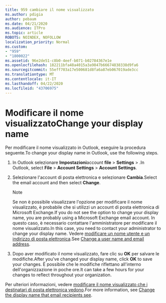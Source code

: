 ```yaml
---
title: 959 cambiare il nome visualizzato
ms.author: pdigia
author: pebaum
ms.date: 04/21/2020
ms.audience: ITPro
ms.topic: article
ROBOTS: NOINDEX, NOFOLLOW
localization_priority: Normal
ms.custom:
- "959"
- "1800022"
ms.assetid: 96e2de51-c8b0-4eef-b071-b02784367e1e
ms.openlocfilehash: 182211bfa48a4015a3a9847b66674838338d9fa6
ms.sourcegitcommit: 55eff703a17e500681d8fa6a87eb067019ade3cc
ms.translationtype: MT
ms.contentlocale: it-IT
ms.lasthandoff: 04/22/2020
ms.locfileid: "43706975"
---
```

# <a name="change-your-display-name"></a><span data-ttu-id="71e5c-102">Modificare il nome visualizzato</span><span class="sxs-lookup"><span data-stu-id="71e5c-102">Change your display name</span></span>
  
<span data-ttu-id="71e5c-103">Per modificare il nome visualizzato in Outlook, eseguire la procedura seguente.</span><span class="sxs-lookup"><span data-stu-id="71e5c-103">To change your display name in Outlook, use the following steps.</span></span>
  
1. <span data-ttu-id="71e5c-104">In Outlook selezionare **Impostazioni**account **file** \> **Settings** \> .</span><span class="sxs-lookup"><span data-stu-id="71e5c-104">In Outlook, select **File** \> **Account Settings** \> **Account Settings**.</span></span>

2. <span data-ttu-id="71e5c-105">Selezionare l'account di posta elettronica e selezionare **Cambia**.</span><span class="sxs-lookup"><span data-stu-id="71e5c-105">Select the email account and then select **Change**.</span></span>

    > [!NOTE]
    > <span data-ttu-id="71e5c-106">Se non è possibile visualizzare l'opzione per modificare il nome visualizzato, è probabile che si utilizzi un account di posta elettronica di Microsoft Exchange.</span><span class="sxs-lookup"><span data-stu-id="71e5c-106">If you do not see the option to change your display name, you are probably using a Microsoft Exchange email account.</span></span> <span data-ttu-id="71e5c-107">In questo caso, è necessario contattare l'amministratore per modificare il nome visualizzato.</span><span class="sxs-lookup"><span data-stu-id="71e5c-107">In this case, you need to contact your administrator to change your display name.</span></span> <span data-ttu-id="71e5c-108">Vedere [modificare un nome utente e un indirizzo di posta elettronica](https://docs.microsoft.com/office365/admin/add-users/change-a-user-name-and-email-address).</span><span class="sxs-lookup"><span data-stu-id="71e5c-108">See [Change a user name and email address](https://docs.microsoft.com/office365/admin/add-users/change-a-user-name-and-email-address).</span></span>
  
3. <span data-ttu-id="71e5c-109">Dopo aver modificato il nome visualizzato, fare clic su **OK** per salvare le modifiche.</span><span class="sxs-lookup"><span data-stu-id="71e5c-109">After you've changed your display name, click **OK** to save your changes.</span></span> <span data-ttu-id="71e5c-110">È possibile che le modifiche riflettano all'interno dell'organizzazione in poche ore.</span><span class="sxs-lookup"><span data-stu-id="71e5c-110">It can take a few hours for your changes to reflect throughout your organization.</span></span>

<span data-ttu-id="71e5c-111">Per ulteriori informazioni, vedere [modificare il nome visualizzato che i destinatari di posta elettronica vedono](https://support.office.com/article/2b53331a-ba2a-4803-88dc-ac9fe376c8a9.aspx).</span><span class="sxs-lookup"><span data-stu-id="71e5c-111">For more information, see [Change the display name that email recipients see](https://support.office.com/article/2b53331a-ba2a-4803-88dc-ac9fe376c8a9.aspx).</span></span>
  